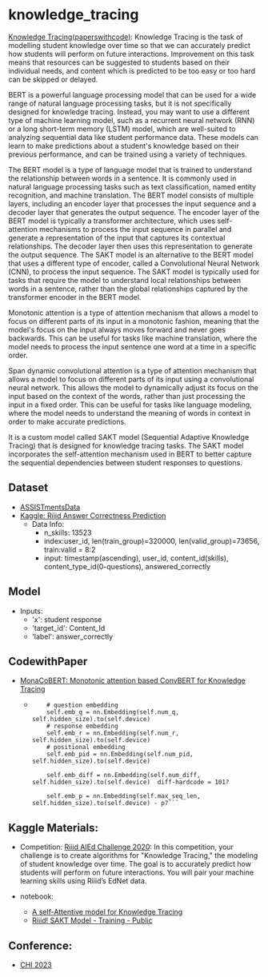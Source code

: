 # knowledge_tracing

[Knowledge Tracing(paperswithcode)](https://paperswithcode.com/task/knowledge-tracing): Knowledge Tracing is the task of modelling student knowledge over time so that we can accurately predict how students will perform on future interactions. Improvement on this task means that resources can be suggested to students based on their individual needs, and content which is predicted to be too easy or too hard can be skipped or delayed.

BERT is a powerful language processing model that can be used for a wide range of natural language processing tasks, but it is not specifically designed for knowledge tracing. Instead, you may want to use a different type of machine learning model, such as a recurrent neural network (RNN) or a long short-term memory (LSTM) model, which are well-suited to analyzing sequential data like student performance data. These models can learn to make predictions about a student's knowledge based on their previous performance, and can be trained using a variety of techniques.

The BERT model is a type of language model that is trained to understand the relationship between words in a sentence. It is commonly used in natural language processing tasks such as text classification, named entity recognition, and machine translation. The BERT model consists of multiple layers, including an encoder layer that processes the input sequence and a decoder layer that generates the output sequence. The encoder layer of the BERT model is typically a transformer architecture, which uses self-attention mechanisms to process the input sequence in parallel and generate a representation of the input that captures its contextual relationships. The decoder layer then uses this representation to generate the output sequence. The SAKT model is an alternative to the BERT model that uses a different type of encoder, called a Convolutional Neural Network (CNN), to process the input sequence. The SAKT model is typically used for tasks that require the model to understand local relationships between words in a sentence, rather than the global relationships captured by the transformer encoder in the BERT model.

Monotonic attention is a type of attention mechanism that allows a model to focus on different parts of its input in a monotonic fashion, meaning that the model's focus on the input always moves forward and never goes backwards. This can be useful for tasks like machine translation, where the model needs to process the input sentence one word at a time in a specific order.

Span dynamic convolutional attention is a type of attention mechanism that allows a model to focus on different parts of its input using a convolutional neural network. This allows the model to dynamically adjust its focus on the input based on the context of the words, rather than just processing the input in a fixed order. This can be useful for tasks like language modeling, where the model needs to understand the meaning of words in context in order to make accurate predictions.

It is a custom model called SAKT model (Sequential Adaptive Knowledge Tracing) that is designed for knowledge tracing tasks. The SAKT model incorporates the self-attention mechanism used in BERT to better capture the sequential dependencies between student responses to questions.

## Dataset
- [ASSISTmentsData](https://sites.google.com/site/assistmentsdata/datasets)
- [Kaggle: Riiid Answer Correctness Prediction](https://www.kaggle.com/competitions/riiid-test-answer-prediction/data)
  - Data Info:
    - n_skills: 13523
    - index:user_id, len(train_group)=320000, len(valid_group)=73656, train:valid = 8:2
    - input: timestamp(ascending), user_id, content_id(skills), content_type_id(0-questions), answered_correctly

## Model
- Inputs:
  - 'x': student response
  - 'target_id': Content_Id
  - 'label': answer_correctly
  
## CodewithPaper
- [MonaCoBERT: Monotonic attention based ConvBERT for Knowledge Tracing](https://github.com/codingchild2424/MonaCoBERT)
  - ``` 
        # question embedding
        self.emb_q = nn.Embedding(self.num_q, self.hidden_size).to(self.device)
        # response embedding
        self.emb_r = nn.Embedding(self.num_r, self.hidden_size).to(self.device)
        # positional embedding
        self.emb_pid = nn.Embedding(self.num_pid, self.hidden_size).to(self.device)

        self.emb_diff = nn.Embedding(self.num_diff, self.hidden_size).to(self.device)  diff-hardcode = 101?

        self.emb_p = nn.Embedding(self.max_seq_len, self.hidden_size).to(self.device) - p?```

## Kaggle Materials: 
- Competition:
[Riiid AIEd Challenge 2020](https://www.kaggle.com/competitions/riiid-test-answer-prediction/overview): In this competition, your challenge is to create algorithms for "Knowledge Tracing," the modeling of student knowledge over time. The goal is to accurately predict how students will perform on future interactions. You will pair your machine learning skills using Riiid’s EdNet data.

- notebook:
    - [A self-Attentive model for Knowledge Tracing](https://www.kaggle.com/code/wangsg/a-self-attentive-model-for-knowledge-tracing/notebook)
    - [Riiid! SAKT Model - Training - Public](https://www.kaggle.com/code/manikanthr5/riiid-sakt-model-training-public)

## Conference:
- [CHI 2023](https://chi2023.acm.org/)

